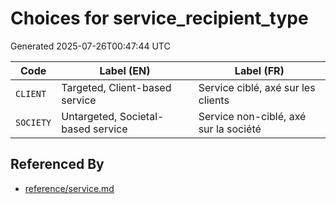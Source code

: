 # Choices for service_recipient_type

Generated 2025-07-26T00:47:44 UTC

| Code | Label (EN) | Label (FR) |
|------|------------|------------|
| `CLIENT` | Targeted, Client-based service | Service ciblé, axé sur les clients |
| `SOCIETY` | Untargeted, Societal-based service | Service non-ciblé, axé sur la société |


## Referenced By

- [reference/service.md](../reference/service.md)
